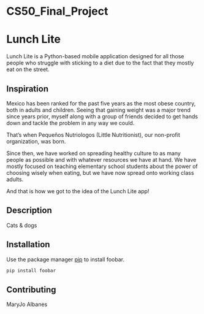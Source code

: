 # CS50_Final_Project
# Lunch Lite

Lunch Lite is a Python-based mobile application designed for all those people who struggle with sticking to a diet due to the fact that they mostly eat on the street.

## Inspiration

Mexico has been ranked for the past five years as the most obese country, both in adults and children. Seeing that gaining weight was a major trend since years prior, myself along with a group of friends decided to get hands down and tackle the problem in any way we could. 

That’s when Pequeños Nutriologos (Little Nutritionist), our non-profit organization, was born.

Since then, we have worked on spreading healthy culture to as many people as possible and with whatever resources we have at hand. We have mostly focused on teaching elementary school students about the power of choosing wisely when eating, but we have now spread onto working class adults. 

And that is how we got to the idea of the Lunch Lite app! 

## Description 

Cats & dogs

## Installation

Use the package manager [pip](https://pip.pypa.io/en/stable/) to install foobar.

```bash
pip install foobar
```

## Contributing
MaryJo Albanes 


